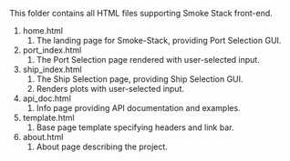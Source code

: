 This folder contains all HTML files supporting Smoke Stack front-end.

1. home.html
	1. The landing page for Smoke-Stack, providing Port Selection GUI.
1. port_index.html
	1. The Port Selection page rendered with user-selected input.
1. ship_index.html
	1. The Ship Selection page, providing Ship Selection GUI.
	1. Renders plots with user-selected input.
1. api_doc.html
	1. Info page providing API documentation and examples.
1. template.html
	1. Base page template specifying headers and link bar.
1. about.html
	1. About page describing the project.
